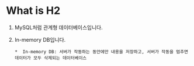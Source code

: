 # What is H2
1. MySQL처럼 관계형 데이터베이스입니다. 

2. In-memory DB입니다. 

       *  In-memory DB: 서버가 작동하는 동안에만 내용을 저장하고, 서버가 작동을 멈추면 데이터가 모두 삭제되는 데이터베이스

